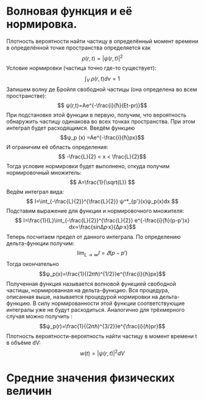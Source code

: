 # Волновая функция и её нормировка.

Плотность вероятности найти частицу в определённый момент времени в определённой точке пространства определяется как
$$ ρ(r,t)=|ψ(r,t)|^2$$
 Условие нормировки (частица точно где-то существует): 
 $$ \int_V^\ ρ(r,t)dν=1$$
Запишем волну де Бройля свободной частицы (она определена во всем пространстве): 
$$ ψ(r,t)=Ae^{-\frac{i}{ħ}(Et-pr)}$$
При подстановке этой функции в первую, получим, что вероятность обнаружить частицу одинакова во всех точках пространства. При этом интеграл будет расходящимся.
Введём функцию 
$$ψ_p (x) =Ae^{-\frac{i}{ħ}px}$$
И ограничим её область определения:
$$ -\frac{L}{2} < x < \frac{L}{2}$$
Тогда условие нормировки будет выполнено, откуда получим нормировочный множитель:
$$ A=\frac{1}{\sqrt(L)} $$
Ведём интеграл вида: $$ I=\int_{-\frac{L}{2}}^{\frac{L}{2}} ψ^*_{p'}(x)ψ_p(x)dx $$
Подставим выражение для функции и нормировочного множителя: $$ I=\frac{1}{L}\int_{-\frac{L}{2}}^{\frac{L}{2}} e^{-\frac{i}{ħ}(p-p')x} dx∝\frac{sin∆𝑝·x}{∆𝑝·x}$$
Теперь посчитаем предел от данного интеграла. По определению дельта-функции получим: $$ \lim_{L→∞}I=𝛿(p-p')$$
Тогда окончательно $$ψ_p(x)=\frac{1}{(2𝜋ℏ)^{1/2}}e^{\frac{i}{ℏ}px}$$
Полученная функция называется волновой функцией свободной частицы, нормированная на дельта-функцию. Вся процедура, описанная выше, называется процедурой нормировки на дельта-функцию.
В силу нормированности этой функции соответствующие интегралы уже не будут расходиться.
Аналогично для трёхмерного случая можно получить : $$ψ_p(r)=\frac{1}{(2𝜋ℏ)^{3/2}}e^{\frac{i}{ℏ}pr}$$
Плотность вероятности-вероятность найти частицу в момент времени t в объёме dV: $$w(t)=|ψ(r,t)|^2dV$$
# Средние значения физических величин